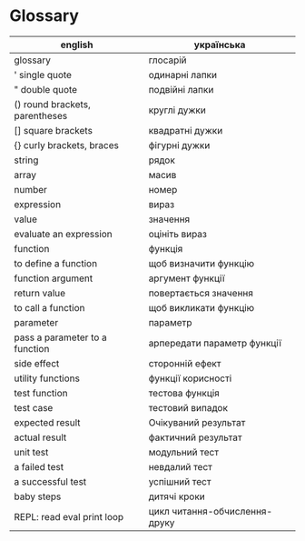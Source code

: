 # Glossary

|english|українська|
|---|---|
|glossary|глосарій|
|' single quote|одинарні лапки  
|" double quote|подвійні лапки  
|() round brackets, parentheses|круглі дужки  
|[] square brackets|квадратні дужки  
|{} curly brackets, braces|фігурні дужки  
|string|рядок  
|array|масив
|number|номер
|expression|вираз  
|value|значення  
|evaluate an expression|оцініть вираз  
|function|функція  
|to define a function|щоб визначити функцію  
|function argument|аргумент функції  
|return value|повертається значення  
|to call a function|щоб викликати функцію  
|parameter|параметр  
|pass a parameter to a function|apпередати параметр функції  
|side effect|сторонній ефект  
|utility functions|функції корисності  
|test function|тестова функція  
|test case|тестовий випадок  
|expected result|Очікуваний результат  
|actual result|фактичний результат
|unit test|модульний тест  
|a failed test|невдалий тест  
|a successful test|успішний тест  
|baby steps|дитячі кроки  
|REPL: read eval print loop|цикл читання-обчислення-друку  
